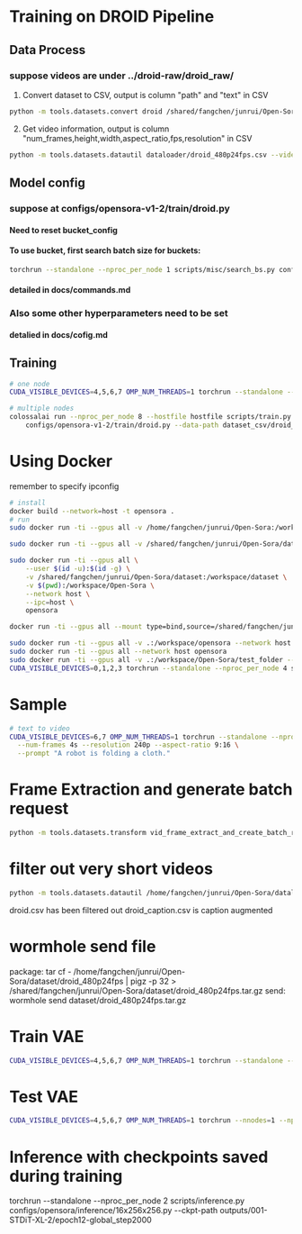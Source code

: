 # Training on DROID Pipeline

## Data Process
### suppose videos are under ../droid-raw/droid_raw/
1. Convert dataset to CSV, output is column "path" and "text" in CSV
```bash
python -m tools.datasets.convert droid /shared/fangchen/junrui/Open-Sora/dataset/droid_480p24fps --output dataloader/droid_480p24fps.csv
```
2. Get video information, output is column "num_frames,height,width,aspect_ratio,fps,resolution" in CSV
```bash
python -m tools.datasets.datautil dataloader/droid_480p24fps.csv --video-info
```

## Model config
### suppose at configs/opensora-v1-2/train/droid.py
#### Need to reset bucket_config
#### To use bucket, first search batch size for buckets:
```bash
torchrun --standalone --nproc_per_node 1 scripts/misc/search_bs.py configs/opensora-v1-2/misc/bs.py --data-path /shared/fangchen/junrui/Open-Sora/dataset_csv/droid_vinfo_bs.csv
```
#### detailed in docs/commands.md

### Also some other hyperparameters need to be set
#### detalied in docs/cofig.md

## Training
```bash
# one node
CUDA_VISIBLE_DEVICES=4,5,6,7 OMP_NUM_THREADS=1 torchrun --standalone --nproc_per_node 4 scripts/train.py configs/opensora-v1-2/train/droid.py --data-path dataloader/droid_docker.csv

# multiple nodes
colossalai run --nproc_per_node 8 --hostfile hostfile scripts/train.py \
    configs/opensora-v1-2/train/droid.py --data-path dataset_csv/droid_vinfo.csv --ckpt-path YOUR_PRETRAINED_CKPT
```


# Using Docker
remember to specify ipconfig
```bash
# install
docker build --network=host -t opensora .
# run
sudo docker run -ti --gpus all -v /home/fangchen/junrui/Open-Sora:/workspace/Open-Sora -v /shared/fangchen/junrui/Open-Sora/dataset/droid_raw.:/workspace/Open-Sora/dataset --network host opensora # 挂载不上不懂为什么

sudo docker run -ti --gpus all -v /shared/fangchen/junrui/Open-Sora/dataset:/workspace/dataset -v .:/workspace/Open-Sora --network host --ipc=host opensora # 用这个

sudo docker run -ti --gpus all \
    --user $(id -u):$(id -g) \
    -v /shared/fangchen/junrui/Open-Sora/dataset:/workspace/dataset \
    -v $(pwd):/workspace/Open-Sora \
    --network host \
    --ipc=host \
    opensora

docker run -ti --gpus all --mount type=bind,source=/shared/fangchen/junrui/Open-Sora/dataset,target=/workspace/dataset,bind-propagation=shared --network host --ipc=host opensora

sudo docker run -ti --gpus all -v .:/workspace/opensora --network host opensora
sudo docker run -ti --gpus all --network host opensora
sudo docker run -ti --gpus all -v .:/workspace/Open-Sora/test_folder --network host opensora # target path要选在pwd下的某个文件或文件夹，就能挂载
CUDA_VISIBLE_DEVICES=0,1,2,3 torchrun --standalone --nproc_per_node 4 scripts/train.py configs/opensora-v1-2/train/droid.py --data-path dataloader/droid_docker.csv

```

# Sample
```bash
# text to video
CUDA_VISIBLE_DEVICES=6,7 OMP_NUM_THREADS=1 torchrun --standalone --nproc_per_node 2 scripts/inference.py configs/opensora-v1-2/inference/sample.py \
  --num-frames 4s --resolution 240p --aspect-ratio 9:16 \
  --prompt "A robot is folding a cloth."
```

# Frame Extraction and generate batch request
```bash
python -m tools.datasets.transform vid_frame_extract_and_create_batch_request dataloader/droid.csv /shared/fangchen/junrui/Open-Sora/dataset/droid_480p24fps /shared/fangchen/junrui/Open-Sora/dataset/droid_480p24fps_frame --jsonl_output "/home/fangchen/junrui/Open-Sora/data/caption/batch_request_droid.jsonl" --points 0.1 0.3 0.6 0.9
```

# filter out very short videos
```bash
python -m tools.datasets.datautil /home/fangchen/junrui/Open-Sora/dataloader/droid_480p24fps_vinfo.csv --min_frame 12 --output /home/fangchen/junrui/Open-Sora/dataloader/droid.csv
```
droid.csv has been filtered out
droid_caption.csv is caption augmented

# wormhole send file
package: 
tar cf - /home/fangchen/junrui/Open-Sora/dataset/droid_480p24fps | pigz -p 32 > /shared/fangchen/junrui/Open-Sora/dataset/droid_480p24fps.tar.gz
send: 
wormhole send dataset/droid_480p24fps.tar.gz

# Train VAE
```bash
CUDA_VISIBLE_DEVICES=4,5,6,7 OMP_NUM_THREADS=1 torchrun --standalone --nproc_per_node=4 scripts/train_vae.py configs/vae/train/stage3.py --data-path dataloader/droid_docker.csv
```

# Test VAE
```bash
CUDA_VISIBLE_DEVICES=4,5,6,7 OMP_NUM_THREADS=1 torchrun --nnodes=1 --nproc_per_node=4 scripts/inference_vae.py configs/vae/inference/video.py --ckpt-path hpcai-tech/OpenSora-VAE-v1.2 --data-path dataloader/test_sample.csv --save-dir samples/vae_test_start
```

# Inference with checkpoints saved during training
torchrun --standalone --nproc_per_node 2 scripts/inference.py configs/opensora/inference/16x256x256.py --ckpt-path outputs/001-STDiT-XL-2/epoch12-global_step2000